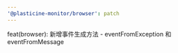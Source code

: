 ```yaml
---
'@plasticine-monitor/browser': patch
---
```


feat(browser): 新增事件生成方法 - eventFromException 和 eventFromMessage
